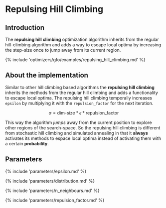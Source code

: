 # Repulsing Hill Climbing


## Introduction

The **repulsing hill climbing** optimization algorithm inherits from the regular hill-climbing
algorithm and adds a way to escape local optima by increasing the step-size once to jump away from its current region.

{% include 'optimizers/gfo/examples/repulsing_hill_climbing.md' %}

## About the implementation

Similar to other hill climbing based algorithms the **repulsing hill climbing**
inherits the methods from the regular hill climbing and adds a functionality to
escape local optima. The repulsing hill climbing temporally increases `epsilon`
by multiplying it with the `repulsion_factor` for the next iteration. 

$$
\sigma = \text{dim-size} * \epsilon * \text{repulsion_factor}
$$


This way the algorithm *jumps* away from the current position to explore other regions of the search-space. So the repulsing hill climbing is different from stochastic hill climbing and simulated annealing in that it **always** activates its methods to espace local optima instead of activating them with a certain **probability**.




## Parameters

{% include 'parameters/epsilon.md' %}

{% include 'parameters/distribution.md' %}

{% include 'parameters/n_neighbours.md' %}

{% include 'parameters/repulsion_factor.md' %}

